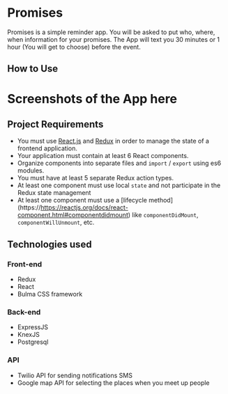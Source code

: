 # Promises

Promises is a simple reminder app. You will be asked to put who, where, when information for your promises. The App will text you 30 minutes or 1 hour (You will get to choose) before the event.

[React.js]:https://reactjs.org
[Redux]:https://redux.js.org

## How to Use

# Screenshots of the App here

## Project Requirements

- You must use [React.js] and [Redux] in order to manage the state of a frontend application.
- Your application must contain at least 6 React components.
- Organize components into separate files and `import` / `export` using es6 modules.
- You must have at least 5 separate Redux action types.
- At least one component must use local `state` and not participate in the Redux state management
- At least one component must use a [lifecycle method] (https://https://reactjs.org/docs/react-component.html#componentdidmount) like `componentDidMount`, `componentWillUnmount`, etc.


## Technologies used
### Front-end

- Redux
- React
- Bulma CSS framework

### Back-end

- ExpressJS
- KnexJS
- Postgresql

### API

- Twilio API for sending notifications SMS
- Google map API for selecting the places when you meet up people